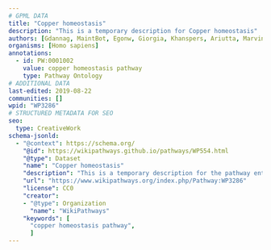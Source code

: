```yaml
---
# GPML DATA
title: "Copper homeostasis"
description: "This is a temporary description for Copper homeostasis"
authors: [Gdannag, MaintBot, Egonw, Giorgia, Khanspers, Ariutta, Marvin M2]
organisms: [Homo sapiens]
annotations:
  - id: PW:0001002
    value: copper homeostasis pathway
    type: Pathway Ontology
# ADDITIONAL DATA
last-edited: 2019-08-22
communities: []
wpid: "WP3286"
# STRUCTURED METADATA FOR SEO
seo:
  type: CreativeWork
schema-jsonld:
  - "@context": https://schema.org/
    "@id": https://wikipathways.github.io/pathways/WP554.html
    "@type": Dataset
    "name": "Copper homeostasis"
    "description": "This is a temporary description for the pathway entitled: Copper homeostasis"
    "url": "https://www.wikipathways.org/index.php/Pathway:WP3286"
    "license": CC0
    "creator":
    - "@type": Organization
      "name": "WikiPathways"
    "keywords": [
      "copper homeostasis pathway",
      ]
---
```

